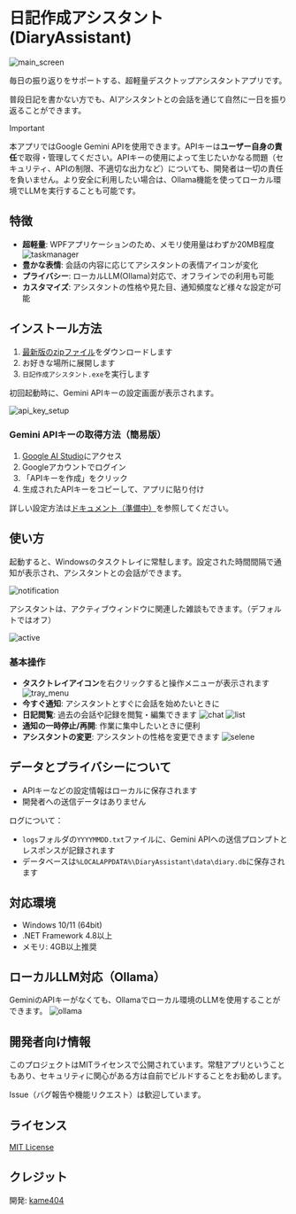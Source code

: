 # 日記作成アシスタント (DiaryAssistant)

![main_screen](https://github.com/user-attachments/assets/9620a7b6-6346-40b2-8699-a4d3da4a3fe2)

毎日の振り返りをサポートする、超軽量デスクトップアシスタントアプリです。

普段日記を書かない方でも、AIアシスタントとの会話を通じて自然に一日を振り返ることができます。

> [!IMPORTANT]
> 本アプリではGoogle Gemini APIを使用できます。APIキーは**ユーザー自身の責任**で取得・管理してください。APIキーの使用によって生じたいかなる問題（セキュリティ、APIの制限、不適切な出力など）についても、開発者は一切の責任を負いません。より安全に利用したい場合は、Ollama機能を使ってローカル環境でLLMを実行することも可能です。

## 特徴

- **超軽量**: WPFアプリケーションのため、メモリ使用量はわずか20MB程度
![taskmanager](https://github.com/user-attachments/assets/0178def7-8f57-4a33-a24b-981cf1b61739)
- **豊かな表情**: 会話の内容に応じてアシスタントの表情アイコンが変化
- **プライバシー**: ローカルLLM(Ollama)対応で、オフラインでの利用も可能
- **カスタマイズ**: アシスタントの性格や見た目、通知頻度など様々な設定が可能

## インストール方法

1. [最新版のzipファイル](https://github.com/user-attachments/files/19155373/DiaryAssistant_v1.0.0.zip)をダウンロードします
2. お好きな場所に展開します
3. `日記作成アシスタント.exe`を実行します

初回起動時に、Gemini APIキーの設定画面が表示されます。

![api_key_setup](https://github.com/user-attachments/assets/b64ae501-2f5b-4205-9d2d-a2c12ceae53b)


### Gemini APIキーの取得方法（簡易版）

1. [Google AI Studio](https://ai.google.dev/gemini-api/docs/api-key?&hl=ja)にアクセス
2. Googleアカウントでログイン
3. 「APIキーを作成」をクリック
4. 生成されたAPIキーをコピーして、アプリに貼り付け

詳しい設定方法は[ドキュメント（準備中）](https://github.com/)を参照してください。

## 使い方

起動すると、Windowsのタスクトレイに常駐します。設定された時間間隔で通知が表示され、アシスタントとの会話ができます。

![notification](https://github.com/user-attachments/assets/38169e8b-74a0-40b6-9c27-6a44a742366f)

アシスタントは、アクティブウィンドウに関連した雑談もできます。（デフォルトではオフ）

![active](https://github.com/user-attachments/assets/e3e0dc73-74ae-4306-9427-b357392b906e)

### 基本操作

- **タスクトレイアイコン**を右クリックすると操作メニューが表示されます
![tray_menu](https://github.com/user-attachments/assets/2ee676f1-152d-46c4-8027-bdbb2989ec53)
- **今すぐ通知**: アシスタントとすぐに会話を始めたいときに
- **日記閲覧**: 過去の会話や記録を閲覧・編集できます
![chat](https://github.com/user-attachments/assets/d311a6cc-ae47-4ac4-977c-03c3194e03f9)
![list](https://github.com/user-attachments/assets/5eccaf30-cf37-408e-a555-ed47bc75c343)  
- **通知の一時停止/再開**: 作業に集中したいときに便利
- **アシスタントの変更**: アシスタントの性格を変更できます
![selene](https://github.com/user-attachments/assets/d74330d2-c8bf-469f-97d8-9dc36686dbd5)

## データとプライバシーについて

- APIキーなどの設定情報はローカルに保存されます
- 開発者への送信データはありません

ログについて：
- `logs`フォルダの`YYYYMMDD.txt`ファイルに、Gemini APIへの送信プロンプトとレスポンスが記録されます
- データベースは`%LOCALAPPDATA%\DiaryAssistant\data\diary.db`に保存されます

## 対応環境

- Windows 10/11 (64bit)
- .NET Framework 4.8以上
- メモリ: 4GB以上推奨

## ローカルLLM対応（Ollama）

GeminiのAPIキーがなくても、Ollamaでローカル環境のLLMを使用することができます。
![ollama](https://github.com/user-attachments/assets/bc7d2dbf-52a3-4282-9b3e-0d23d7d95f07)

## 開発者向け情報

このプロジェクトはMITライセンスで公開されています。常駐アプリということもあり、セキュリティに関心がある方は自前でビルドすることをお勧めします。

Issue（バグ報告や機能リクエスト）は歓迎しています。

## ライセンス

[MIT License](LICENSE)

## クレジット

開発: [kame404](https://kame404.com)
